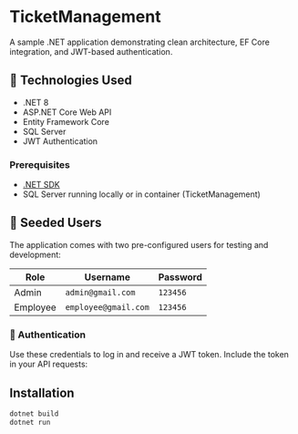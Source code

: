 # TicketManagement

A sample .NET application demonstrating clean architecture, EF Core integration, and JWT-based authentication.

## 🚀 Technologies Used
- .NET 8
- ASP.NET Core Web API
- Entity Framework Core
- SQL Server
- JWT Authentication

### Prerequisites
- [.NET SDK](https://dotnet.microsoft.com/download)
- SQL Server running locally or in container (TicketManagement)

## 👥 Seeded Users

The application comes with two pre-configured users for testing and development:

| Role     | Username       | Password     | 
|----------|----------------|--------------|
| Admin    | `admin@gmail.com` | `123456` |
| Employee | `employee@gmail.com` | `123456` | 
### 🔐 Authentication

Use these credentials to log in and receive a JWT token. Include the token in your API requests:


## Installation
```bash
dotnet build
dotnet run